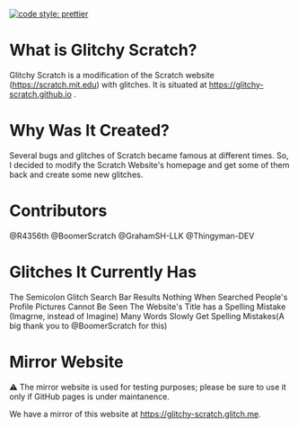 [![code style: prettier](https://img.shields.io/badge/code_style-prettier-ff69b4.svg?style=flat-square)](https://github.com/prettier/prettier)

# What is Glitchy Scratch?

Glitchy Scratch is a modification of the Scratch website (https://scratch.mit.edu) with glitches. It is situated at https://glitchy-scratch.github.io .

# Why Was It Created?

Several bugs and glitches of Scratch became famous at different times. So, I decided to modify the Scratch Website's homepage and get some of them back and create some new glitches.

# Contributors

@R4356th
@BoomerScratch
@GrahamSH-LLK
@Thingyman-DEV

# Glitches It Currently Has

The Semicolon Glitch
Search Bar Results Nothing When Searched
People's Profile Pictures Cannot Be Seen
The Website's Title has a Spelling Mistake (Imagrne, instead of Imagine)
Many Words Slowly Get Spelling Mistakes(A big thank you to @BoomerScratch for this)

# Mirror Website

:warning: The mirror website is used for testing purposes; please be sure to use it only if GitHub pages is under maintanence.

We have a mirror of this website at https://glitchy-scratch.glitch.me.
